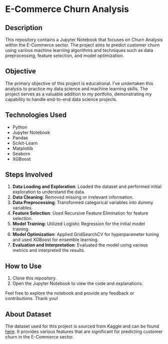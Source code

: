 # E-Commerce Churn Analysis

## Description

This repository contains a Jupyter Notebook that focuses on Churn Analysis within the E-Commerce sector. The project aims to predict customer churn using various machine learning algorithms and techniques such as data preprocessing, feature selection, and model optimization.

## Objective

The primary objective of this project is educational. I've undertaken this analysis to practice my data science and machine learning skills. The project serves as a valuable addition to my portfolio, demonstrating my capability to handle end-to-end data science projects.

## Technologies Used

- Python
- Jupyter Notebook
- Pandas
- Scikit-Learn
- Matplotlib
- Seaborn
- XGBoost

## Steps Involved

1. **Data Loading and Exploration**: Loaded the dataset and performed initial exploration to understand the data.
2. **Data Cleaning**: Removed missing or irrelevant information.
3. **Data Preprocessing**: Transformed categorical variables into dummy variables.
4. **Feature Selection**: Used Recursive Feature Elimination for feature selection.
5. **Model Training**: Utilized Logistic Regression for the initial model training.
6. **Model Optimization**: Applied GridSearchCV for hyperparameter tuning and used XGBoost for ensemble learning.
7. **Evaluation and Interpretation**: Evaluated the model using various metrics and interpreted the results.

## How to Use

1. Clone this repository.
2. Open the Jupyter Notebook to view the code and explanations.

Feel free to explore the notebook and provide any feedback or contributions. Thank you!

## About Dataset

The dataset used for this project is sourced from Kaggle and can be found [here](https://www.kaggle.com/datasets/ankitverma2010/ecommerce-customer-churn-analysis-and-prediction). It provides various features that are significant for predicting customer churn in the E-Commerce sector.

